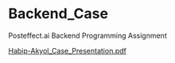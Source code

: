 # Backend_Case
Posteffect.ai Backend Programming Assignment


[Habip-Akyol_Case_Presentation.pdf](https://github.com/user-attachments/files/17003194/Habip-Akyol_Case_Presentation.pdf)
